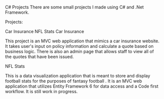 C# Projects
There are some small projects I made using C# and .Net Framework.

Projects:

Car Insurance
NFL Stats
Car Insurance

This project is an MVC web application that mimics a car insurance website. It takes user's input on policy information and calculate a quote based on business logic. There is also an admin page that allows staff to view all of the quotes that have been issued.

NFL Stats

This is a data visualization application that is meant to store and display football stats for the purposes of fantasy football . It is an MVC web application that utilizes Entity Framework 6 for data access and a Code first workflow. It is still work in progress.
